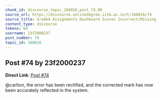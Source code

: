 ```yaml
---
chunk_id: discourse_topic_166816_post_74_00
source_url: https://discourse.onlinedegree.iitm.ac.in/t/166816/74
source_title: Graded Assignments Dashboard Scores Incorrect/Missing
content_type: discourse
tokens: 64
username: 23f2000237
post_number: 74
topic_id: 166816
---
```


## Post #74 by 23f2000237

**Direct Link**: [Post #74](https://discourse.onlinedegree.iitm.ac.in/t/166816/74)

@carlton, the error has been rectified, and the corrected mark has now been accurately reflected in the system.

